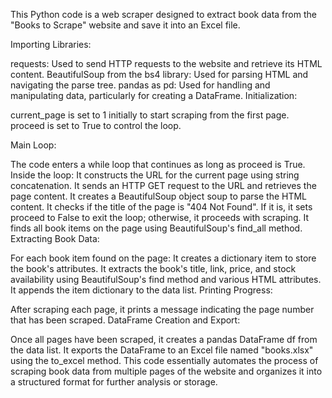 This Python code is a web scraper designed to extract book data from the "Books to Scrape" website and save it into an Excel file.

Importing Libraries:

requests: Used to send HTTP requests to the website and retrieve its HTML content.
BeautifulSoup from the bs4 library: Used for parsing HTML and navigating the parse tree.
pandas as pd: Used for handling and manipulating data, particularly for creating a DataFrame.
Initialization:

current_page is set to 1 initially to start scraping from the first page.
proceed is set to True to control the loop.

Main Loop:

The code enters a while loop that continues as long as proceed is True.
Inside the loop:
It constructs the URL for the current page using string concatenation.
It sends an HTTP GET request to the URL and retrieves the page content.
It creates a BeautifulSoup object soup to parse the HTML content.
It checks if the title of the page is "404 Not Found". If it is, it sets proceed to False to exit the loop; otherwise, it proceeds with scraping.
It finds all book items on the page using BeautifulSoup's find_all method.
Extracting Book Data:

For each book item found on the page:
It creates a dictionary item to store the book's attributes.
It extracts the book's title, link, price, and stock availability using BeautifulSoup's find method and various HTML attributes.
It appends the item dictionary to the data list.
Printing Progress:

After scraping each page, it prints a message indicating the page number that has been scraped.
DataFrame Creation and Export:

Once all pages have been scraped, it creates a pandas DataFrame df from the data list.
It exports the DataFrame to an Excel file named "books.xlsx" using the to_excel method.
This code essentially automates the process of scraping book data from multiple pages of the website and organizes it into a structured format for further analysis or storage.
